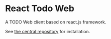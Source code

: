 # React Todo Web

A TODO Web client based on react.js framework.

See [the central repository](https://github.com/scubism/todo_center) for installation.

